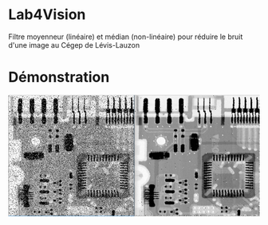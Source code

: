 # Lab4Vision
Filtre moyenneur (linéaire) et médian (non-linéaire) pour réduire le bruit d'une image au Cégep de Lévis-Lauzon

# Démonstration
![](/Showcase/circuitBoard.PNG)
